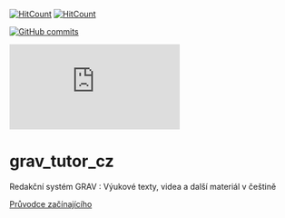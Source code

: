 [![HitCount](https://hits.dwyl.com/{svatas}/{grav_tutor_cz}.svg)](https://hits.dwyl.com/{svatas}/{grav_tutor_cz})
[![HitCount](https://hits.dwyl.com/svatas/grav_tutor_cz.svg?style=flat-square)](http://hits.dwyl.com/svatas/grav_tutor_cz)

[![GitHub commits](https://img.shields.io/github/commits-since/Naereen/StrapDown.js/v1.0.0.svg)](https://github.com/svatas/AutoCompiler/commit/master)

[![GitHub commits](https://badgen.net/github/commits/Naereen/Strapdown.js)](https://GitHub.com/Naereen/StrapDown.js/commit/)

# grav_tutor_cz
Redakční systém GRAV : Výukové texty, videa a další materiál v češtině

[Průvodce začínajícího](https://github.com/svatas/grav_tutor_cz/wiki/Pr%C5%AFvodce-za%C4%8D%C3%ADnaj%C3%ADc%C3%ADho)
